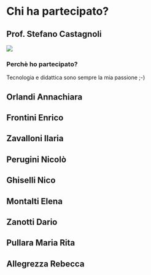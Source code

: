 # Chi ha partecipato?
## Prof. Stefano Castagnoli

![](img/persone/scastagnoli2019.jpg)

### Perchè ho partecipato?

Tecnologia e didattica sono sempre la mia passione ;-)

## Orlandi Annachiara
## Frontini Enrico
## Zavalloni Ilaria
## Perugini Nicolò
## Ghiselli Nico
## Montalti Elena
## Zanotti Dario
## Pullara Maria Rita
## Allegrezza Rebecca
